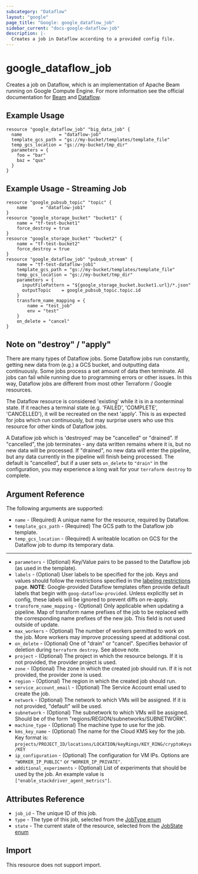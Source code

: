 ```yaml
---
subcategory: "Dataflow"
layout: "google"
page_title: "Google: google_dataflow_job"
sidebar_current: "docs-google-dataflow-job"
description: |-
  Creates a job in Dataflow according to a provided config file.
---
```


# google\_dataflow\_job

Creates a job on Dataflow, which is an implementation of Apache Beam running on Google Compute Engine. For more information see
the official documentation for
[Beam](https://beam.apache.org) and [Dataflow](https://cloud.google.com/dataflow/).

## Example Usage

```hcl
resource "google_dataflow_job" "big_data_job" {
  name              = "dataflow-job"
  template_gcs_path = "gs://my-bucket/templates/template_file"
  temp_gcs_location = "gs://my-bucket/tmp_dir"
  parameters = {
    foo = "bar"
    baz = "qux"
  }
}
```
## Example Usage - Streaming Job
```hcl
resource "google_pubsub_topic" "topic" {
	name     = "dataflow-job1"
}
resource "google_storage_bucket" "bucket1" {
	name = "tf-test-bucket1"
	force_destroy = true
}
resource "google_storage_bucket" "bucket2" {
	name = "tf-test-bucket2"
	force_destroy = true
}
resource "google_dataflow_job" "pubsub_stream" {
	name = "tf-test-dataflow-job1"
	template_gcs_path = "gs://my-bucket/templates/template_file"
	temp_gcs_location = "gs://my-bucket/tmp_dir"
	parameters = {
	  inputFilePattern = "${google_storage_bucket.bucket1.url}/*.json"
	  outputTopic    = google_pubsub_topic.topic.id
	}
	transform_name_mapping = {
		name = "test_job"
		env = "test"
	}
	on_delete = "cancel"
}
```

## Note on "destroy" / "apply"
There are many types of Dataflow jobs.  Some Dataflow jobs run constantly, getting new data from (e.g.) a GCS bucket, and outputting data continuously.  Some jobs process a set amount of data then terminate.  All jobs can fail while running due to programming errors or other issues.  In this way, Dataflow jobs are different from most other Terraform / Google resources.

The Dataflow resource is considered 'existing' while it is in a nonterminal state.  If it reaches a terminal state (e.g. 'FAILED', 'COMPLETE', 'CANCELLED'), it will be recreated on the next 'apply'.  This is as expected for jobs which run continuously, but may surprise users who use this resource for other kinds of Dataflow jobs.

A Dataflow job which is 'destroyed' may be "cancelled" or "drained".  If "cancelled", the job terminates - any data written remains where it is, but no new data will be processed.  If "drained", no new data will enter the pipeline, but any data currently in the pipeline will finish being processed.  The default is "cancelled", but if a user sets `on_delete` to `"drain"` in the configuration, you may experience a long wait for your `terraform destroy` to complete.

## Argument Reference

The following arguments are supported:

* `name` - (Required) A unique name for the resource, required by Dataflow.
* `template_gcs_path` - (Required) The GCS path to the Dataflow job template.
* `temp_gcs_location` - (Required) A writeable location on GCS for the Dataflow job to dump its temporary data.

- - -

* `parameters` - (Optional) Key/Value pairs to be passed to the Dataflow job (as used in the template).
* `labels` - (Optional) User labels to be specified for the job. Keys and values should follow the restrictions
   specified in the [labeling restrictions](https://cloud.google.com/compute/docs/labeling-resources#restrictions) page.
   **NOTE**: Google-provided Dataflow templates often provide default labels that begin with `goog-dataflow-provided`.
   Unless explicitly set in config, these labels will be ignored to prevent diffs on re-apply. 
* `transform_name_mapping` - (Optional) Only applicable when updating a pipeline. Map of transform name prefixes of the job to be replaced with the corresponding name prefixes of the new job. This field is not used outside of update.   
* `max_workers` - (Optional) The number of workers permitted to work on the job.  More workers may improve processing speed at additional cost.
* `on_delete` - (Optional) One of "drain" or "cancel".  Specifies behavior of deletion during `terraform destroy`.  See above note.
* `project` - (Optional) The project in which the resource belongs. If it is not provided, the provider project is used.
* `zone` - (Optional) The zone in which the created job should run. If it is not provided, the provider zone is used.
* `region` - (Optional) The region in which the created job should run.
* `service_account_email` - (Optional) The Service Account email used to create the job.
* `network` - (Optional) The network to which VMs will be assigned. If it is not provided, "default" will be used.
* `subnetwork` - (Optional) The subnetwork to which VMs will be assigned. Should be of the form "regions/REGION/subnetworks/SUBNETWORK".
* `machine_type` - (Optional) The machine type to use for the job.
* `kms_key_name` - (Optional) The name for the Cloud KMS key for the job. Key format is: `projects/PROJECT_ID/locations/LOCATION/keyRings/KEY_RING/cryptoKeys/KEY`
* `ip_configuration` - (Optional) The configuration for VM IPs.  Options are `"WORKER_IP_PUBLIC"` or `"WORKER_IP_PRIVATE"`.
* `additional_experiments` - (Optional) List of experiments that should be used by the job. An example value is `["enable_stackdriver_agent_metrics"]`.

## Attributes Reference

* `job_id` - The unique ID of this job.
* `type` - The type of this job, selected from the [JobType enum](https://cloud.google.com/dataflow/docs/reference/rest/v1b3/projects.jobs#Job.JobType)
* `state` - The current state of the resource, selected from the [JobState enum](https://cloud.google.com/dataflow/docs/reference/rest/v1b3/projects.jobs#Job.JobState)

## Import

This resource does not support import.
